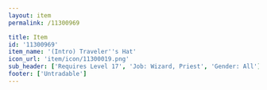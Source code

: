 ```yaml
---
layout: item
permalink: /11300969

title: Item
id: '11300969'
item_name: '(Intro) Traveler''s Hat'
icon_url: 'item/icon/11300019.png'
sub_header: ['Requires Level 17', 'Job: Wizard, Priest', 'Gender: All']
footer: ['Untradable']
---
```

